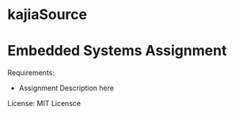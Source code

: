 # kajiaSource
# Embedded Systems Assignment

Requirements:
- Assignment Description here

License: MIT Licensce
